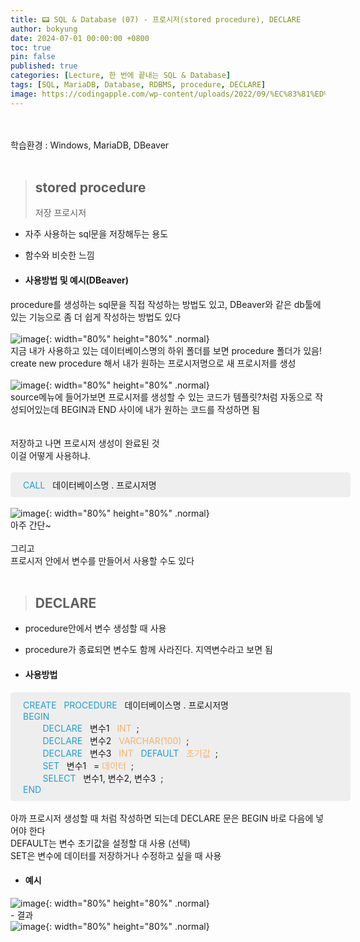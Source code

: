 ```yaml
---
title: 📟 SQL & Database (07) - 프로시저(stored procedure), DECLARE
author: bokyung
date: 2024-07-01 00:00:00 +0800
toc: true
pin: false
published: true
categories: [Lecture, 한 번에 끝내는 SQL & Database]
tags: [SQL, MariaDB, Database, RDBMS, procedure, DECLARE]
image: https://codingapple.com/wp-content/uploads/2022/09/%EC%83%81%ED%92%88%EC%82%AC%EC%A7%84%EC%98%A8%EB%9D%BC%EC%9D%B8-%EB%B3%B5%EC%82%AC23.png
---
```

<!-- 글자색 넣기 <span style="color: #239ED0">    </span>  -->
<!-- 띄어쓰기   &nbsp;   -->
<!-- 이미지 사이즈   {: width="80%" height="80%" .normal} -->
<!-- 이미지 {: .normal} <br> -->
<br>
<br>
학습환경 : Windows, MariaDB, DBeaver
<br>
<br>

> ## stored procedure
> 저장 프로시저

- 자주 사용하는 sql문을 저장해두는 용도
- 함수와 비슷한 느낌


- #### 사용방법 및 예시(DBeaver)
procedure를 생성하는 sql문을 직접 작성하는 방법도 있고, DBeaver와 같은 db툴에 있는 기능으로 좀 더 쉽게 작성하는 방법도 있다<br><br>
![image](https://github.com/bokyung39/bokyung39.github.io/assets/72790694/d947407c-9bc7-4a67-b46b-2211b646c8d7){: width="80%" height="80%" .normal}<br>
지금 내가 사용하고 있는 데이터베이스명의 하위 폴더를 보면 procedure 폴더가 있음!<br>
create new procedure 해서 내가 원하는 프로시저명으로 새 프로시저를 생성<br><br>
![image](https://github.com/bokyung39/bokyung39.github.io/assets/72790694/b56d5477-8f82-4bf7-bd17-426a55c6e9ee){: width="80%" height="80%" .normal}<br>
source메뉴에 들어가보면 프로시저를 생성할 수 있는 코드가 템플릿?처럼 자동으로 작성되어있는데 BEGIN과 END 사이에 내가 원하는 코드를 작성하면 됨<br>
<br><br>
저장하고 나면 프로시저 생성이 완료된 것<br>
이걸 어떻게 사용하냐. <br><br>
<span style="padding: 10px 20px; background-color: #eeeeee; display: inline-block; width: 100%; border-radius:5px;">
    <span style="color: #239ED0">CALL</span>&nbsp;&nbsp; 데이터베이스명 . 프로시저명&nbsp;&nbsp;
</span><br><br>
![image](https://github.com/bokyung39/bokyung39.github.io/assets/72790694/2ff14f08-9f12-4e61-a67b-df7ab8d0c849){: width="80%" height="80%" .normal}<br>
아주 간단~
<br>
<br>
그리고<br>
프로시저 안에서 변수를 만들어서 사용할 수도 있다<br>
<br>

> ## DECLARE

- procedure안에서 변수 생성할 때 사용
- procedure가 종료되면 변수도 함께 사라진다. 지역변수라고 보면 됨


- #### 사용방법
<span style="padding: 10px 20px; background-color: #eeeeee; display: inline-block; width: 100%; border-radius:5px;">
    <span style="color: #239ED0">CREATE&nbsp;&nbsp; PROCEDURE</span>&nbsp;&nbsp; 데이터베이스명 . 프로시저명&nbsp;&nbsp;<br>
    <span style="color: #239ED0">BEGIN</span><br>
    <span style="color: #239ED0">&nbsp;&nbsp;&nbsp;&nbsp;&nbsp;&nbsp;&nbsp;&nbsp;DECLARE</span>&nbsp;&nbsp; 변수1&nbsp;&nbsp;<span style="color: #f6b26b"> INT&nbsp;&nbsp;</span>;<br>
    <span style="color: #239ED0">&nbsp;&nbsp;&nbsp;&nbsp;&nbsp;&nbsp;&nbsp;&nbsp;DECLARE</span>&nbsp;&nbsp; 변수2&nbsp;&nbsp;<span style="color: #f6b26b"> VARCHAR(100)&nbsp;&nbsp;</span>;<br>
    <span style="color: #239ED0">&nbsp;&nbsp;&nbsp;&nbsp;&nbsp;&nbsp;&nbsp;&nbsp;DECLARE</span>&nbsp;&nbsp; 변수3&nbsp;&nbsp;<span style="color: #f6b26b"> INT&nbsp;&nbsp;</span><span style="color: #239ED0"> DEFAULT&nbsp;&nbsp;</span><span style="color: #f6b26b"> 초기값&nbsp;&nbsp;</span>;<br>
    <span style="color: #239ED0">&nbsp;&nbsp;&nbsp;&nbsp;&nbsp;&nbsp;&nbsp;&nbsp;SET</span>&nbsp;&nbsp; 변수1&nbsp;&nbsp; = <span style="color: #f6b26b"> 데이터&nbsp;&nbsp;</span>;<br>
    <span style="color: #239ED0">&nbsp;&nbsp;&nbsp;&nbsp;&nbsp;&nbsp;&nbsp;&nbsp;SELECT</span>&nbsp;&nbsp; 변수1, 변수2, 변수3&nbsp;&nbsp;;<br>
    <span style="color: #239ED0;">END&nbsp;&nbsp;</span><br>
</span>
<br>
<br>
아까 프로시저 생성할 때 처럼 작성하면 되는데 DECLARE 문은 BEGIN 바로 다음에 넣어야 한다<br>
DEFAULT는 변수 초기값을 설정할 대 사용 (선택)<br>
SET은 변수에 데이터를 저장하거나 수정하고 싶을 때 사용<br>

- #### 예시
![image](https://github.com/bokyung39/bokyung39.github.io/assets/72790694/6414d0d9-6a29-4e3c-8f48-fdda52ae6d6e){: width="80%" height="80%" .normal}<br>
    - 결과<br>
    ![image](https://github.com/bokyung39/bokyung39.github.io/assets/72790694/1a6d01e0-4bc4-49a2-a79d-e346b4f934dd){: width="80%" height="80%" .normal}<br>